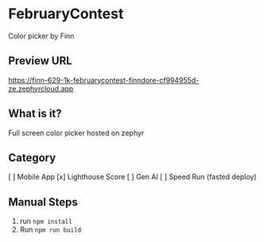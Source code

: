 # FebruaryContest

Color picker by Finn

## Preview URL

https://finn-629-1k-februarycontest-finndore-cf994955d-ze.zephyrcloud.app

## What is it?

Full screen color picker hosted on zephyr

## Category

[ ] Mobile App
[x] Lighthouse Score
[ ] Gen AI
[ ] Speed Run (fasted deploy)

## Manual Steps

1. run `npm install`
2. Run `npm run build`
